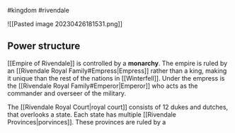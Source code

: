 ---
---

#kingdom #rivendale

![[Pasted image 20230426181531.png]]

## Power structure

[[Empire of Rivendale]] is controlled by a **monarchy**. The empire is ruled by an [[Rivendale Royal Family#Empress|Empress]] rather than a king, making it unique than the rest of the nations in [[Winterfell]]. Under the empress is the [[Rivendale Royal Family#Emperor|Emperor]] who acts as the commander and overseer of the military.

The [[Rivendale Royal Court|royal court]] consists of 12 dukes and dutches, that overlooks a state. Each state has multiple [[Rivendale Provinces|porvinces]]. These provinces are ruled by a 

